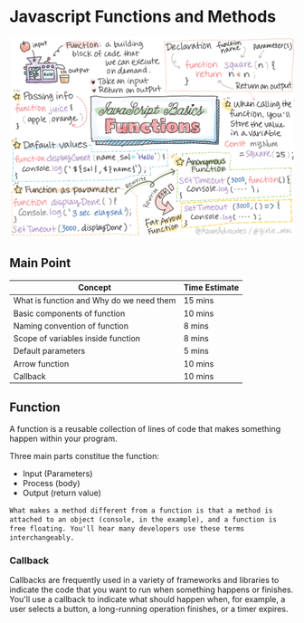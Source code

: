 # Javascript Functions and Methods

![Javascript Functions](./sketches/js_function.png)


## Main Point

| Concept | Time Estimate |
| --- | --- |
| What is function and Why do we need them | 15 mins
| Basic components of function | 10 mins
| Naming convention of function | 8 mins
| Scope of variables inside function | 8 mins
| Default parameters | 5 mins
| Arrow function |  10 mins
| Callback | 10 mins


## Function
A function is a reusable collection of lines of code that makes something happen within your program.

Three main parts constitue the function:
- Input (Parameters)
- Process (body)
- Output (return value)

```
What makes a method different from a function is that a method is attached to an object (console, in the example), and a function is free floating. You'll hear many developers use these terms interchangeably.
```

### Callback

Callbacks are frequently used in a variety of frameworks and libraries to indicate the code that you want to run when something happens or finishes. You'll use a callback to indicate what should happen when, for example, a user selects a button, a long-running operation finishes, or a timer expires.